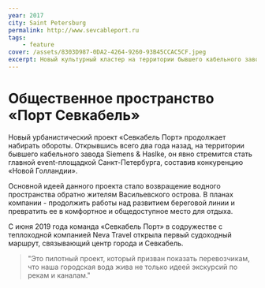 ```yaml
---
year: 2017
city: Saint Petersburg
permalink: http://www.sevcableport.ru
tags:
    - feature
cover: /assets/8303D987-0DA2-4264-9260-93B45CCAC5CF.jpeg
excerpt: Новый культурный кластер на территории бывшего кабельного завода, открывшийся в 2017 году презентацией первого проекта "Waterfront".
---
```


# Общественное пространство «Порт Севкабель»

Новый урбанистический проект «Севкабель Порт» продолжает набирать обороты. Открывшись всего два года назад, на территории бывшего кабельного завода Siemens & Haslke, он явно стремится стать главной event-площадкой Санкт-Петербурга, составив конкуренцию «Новой Голландии».

Основной идеей данного проекта стало возвращение водного пространства обратно жителям Васильевского острова. В планах компании - продолжить работы над развитием береговой линии и превратить ее в комфортное и общедоступное место для отдыха.

С июня 2019 года команда «Севкабель Порт» в содружестве с теплоходной компанией Neva Travel открыла первый судоходный маршрут, связывающий центр города и Севкабель.

> "Это пилотный проект, который призван показать перевозчикам, что наша городская вода жива не только идеей экскурсий по рекам и каналам."
